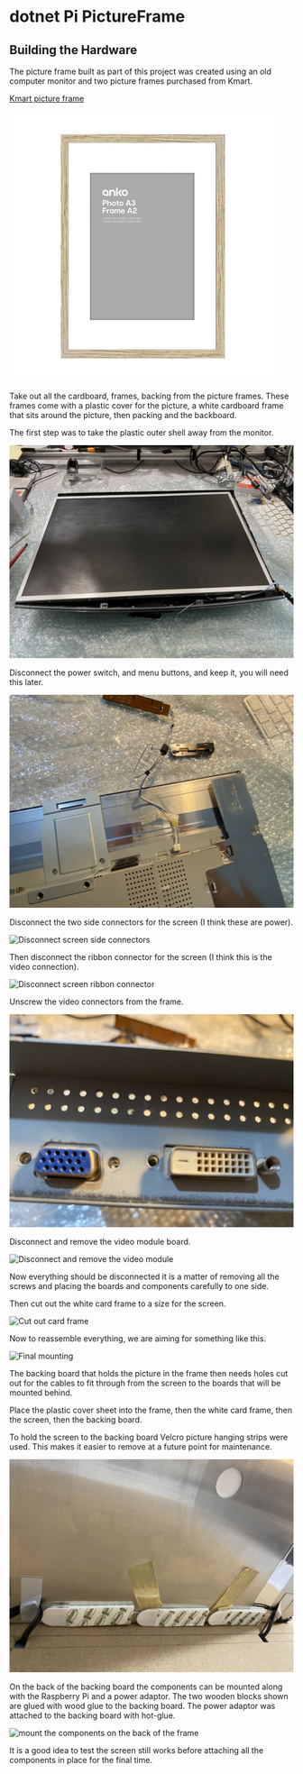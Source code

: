 # dotnet Pi PictureFrame
## Building the Hardware

The picture frame built as part of this project was created using an old computer monitor and two picture frames purchased from Kmart.

[Kmart picture frame](https://www.kmart.com.au/product/frame-box-a3-wood-look/2066811)

![picture frame](images/frame.jpg)

Take out all the cardboard, frames, backing from the picture frames.
These frames come with a plastic cover for the picture, a white cardboard frame that sits around the picture, then packing and the backboard.

The first step was to take the plastic outer shell away from the monitor.

![Take the plastic frame off the monitor](images/IMG_0712.JPG)

Disconnect the power switch, and menu buttons, and keep it, you will need this later.

![Disconnect the power switch](images/IMG_0713.JPG)

Disconnect the two side connectors for the screen (I think these are power).

![Disconnect screen side connectors](images/IMG_0716.JPG)

Then disconnect the ribbon connector for the screen (I think this is the video connection).

![Disconnect screen ribbon connector](images/IMG_0717.JPG)

Unscrew the video connectors from the frame.

![Unscrew the video connectors from the frame](images/IMG_0720.JPG)

Disconnect and remove the video module board.

![Disconnect and remove the video module](images/IMG_0719.JPG)


Now everything should be disconnected it is a matter of removing all the screws and placing the boards and components carefully to one side.


Then cut out the white card frame to a size for the screen.

![Cut out card frame](images/IMG_0725.JPG)

Now to reassemble everything, we are aiming for something like this.

![Final mounting](images/component_layout.png)

The backing board that holds the picture in the frame then needs holes cut out for the cables to fit through from the screen to the boards that will be mounted behind.

Place the plastic cover sheet into the frame, then the white card frame, then the screen, then the backing board.

To hold the screen to the backing board Velcro picture hanging strips were used. This makes it easier to remove at a future point for maintenance.

![Velcro the screen o the backing board](images/IMG_0726.JPG)

On the back of the backing board the components can be mounted along with the Raspberry Pi and a power adaptor. The two wooden blocks shown are glued with wood glue to the backing board. The power adaptor was attached to the backing board with hot-glue.

![mount the components on the back of the frame](images/BHUA6997.JPG)

It is a good idea to test the screen still works before attaching all the components in place for the final time.




